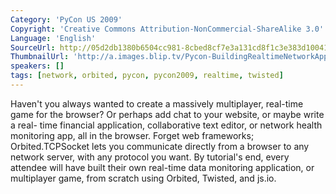 ```yaml
---
Category: 'PyCon US 2009'
Copyright: 'Creative Commons Attribution-NonCommercial-ShareAlike 3.0'
Language: 'English'
SourceUrl: http://05d2db1380b6504cc981-8cbed8cf7e3a131cd8f1c3e383d10041.r93.cf2.rackcdn.com/pycon-us-2009/173_pycon-2009-building-real-time-network-applications-for-the-web-with-twisted-and-orbited-part-1-of-3.mp4
ThumbnailUrl: 'http://a.images.blip.tv/Pycon-BuildingRealtimeNetworkApplicationsForTheWebWithTwisted226-383.jpg'
speakers: []
tags: [network, orbited, pycon, pycon2009, realtime, twisted]
---
```

  
Haven't you always wanted to create a massively multiplayer, real-time game
for the browser? Or perhaps add chat to your website, or maybe write a real-
time financial application, collaborative text editor, or network health
monitoring app, all in the browser. Forget web frameworks; Orbited.TCPSocket
lets you communicate directly from a browser to any network server, with any
protocol you want. By tutorial's end, every attendee will have built their own
real-time data monitoring application, or multiplayer game, from scratch using
Orbited, Twisted, and js.io.

